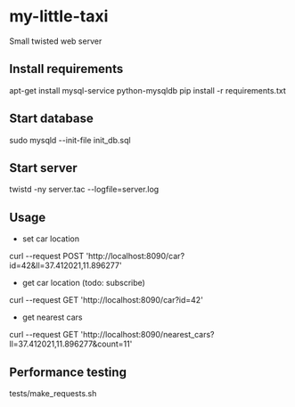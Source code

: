 my-little-taxi
==============
Small twisted web server

Install requirements
-------------------

apt-get install mysql-service python-mysqldb
pip install -r requirements.txt

Start database
--------------
sudo mysqld --init-file init_db.sql

Start server
------------
twistd -ny server.tac --logfile=server.log

Usage
-----
* set car location

curl --request POST 'http://localhost:8090/car?id=42&ll=37.412021,11.896277'

* get car location (todo: subscribe)

curl --request GET  'http://localhost:8090/car?id=42'

* get nearest cars

curl --request GET 'http://localhost:8090/nearest_cars?ll=37.412021,11.896277&count=11'

Performance testing
-------
tests/make_requests.sh